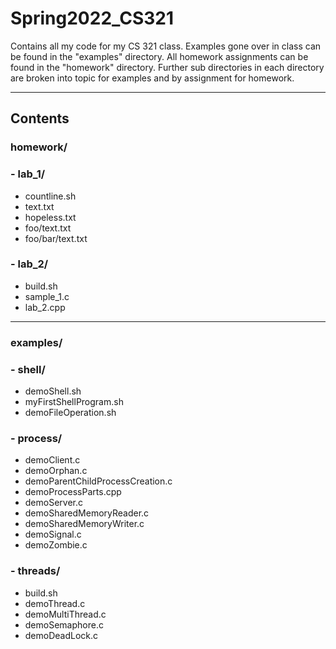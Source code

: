 # Spring2022_CS321
Contains all my code for my CS 321 class.
Examples gone over in class can be found in the "examples" directory.
All homework assignments can be found in the "homework" directory.
Further sub directories in each directory are broken into topic for examples and by assignment for homework.

---

## Contents

### homework/
### - lab_1/
- countline.sh
- text.txt
- hopeless.txt
- foo/text.txt
- foo/bar/text.txt
### - lab_2/
- build.sh
- sample_1.c
- lab_2.cpp
---
### examples/
### - shell/
 - demoShell.sh
 - myFirstShellProgram.sh
 - demoFileOperation.sh
### - process/
 - demoClient.c
 - demoOrphan.c
 - demoParentChildProcessCreation.c
 - demoProcessParts.cpp
 - demoServer.c
 - demoSharedMemoryReader.c
 - demoSharedMemoryWriter.c
 - demoSignal.c
 - demoZombie.c
### - threads/
 - build.sh
 - demoThread.c
 - demoMultiThread.c
 - demoSemaphore.c
 - demoDeadLock.c
